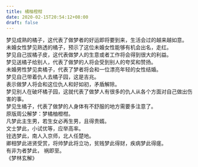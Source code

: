```yaml
---
title: 橘柚橙柑
date: 2020-02-15T20:54:12+08:00
draft: false
---
```


梦见成熟的橘子，这代表了做梦者的好运即将要到来，生活会过的越来越如意。<br>
未婚女性梦见熟透的橘子，预示了这位未婚女性能够有机会出名，走红。<br>
梦见自己拔橘子皮，这代表做梦人的生意或者工作将会得到很大的利益。<br>
梦见送橘子给别人，代表了做梦的人将会受到别人的夸奖和赞扬。<br>
未婚男性梦见卖橘子，代表了梦者将会和一位漂亮年轻的女性结婚。<br>
梦见自己带着仇人去橘子园，这是吉兆。<br>
表示做梦人将会和这位仇人和好如初，矛盾解除。<br>
梦见别人在破坏橘子园，这就代表了做梦人有很多的仇人从各个方面对自己做出伤害的事。<br>
梦见生橘子，代表了做梦的人身体有不舒服的地方需要多注意了。<br>
原版周公解梦：梦橘柚橙柑。<br>
凡梦此主生男，若生女必再生男，且得贵婿。<br>
文士梦此，小试优等，应举高率。<br>
铨选梦此，南人入京师，北人任楚地。<br>
卿相梦此进贤受赏，将帅梦此将立功，贫贱梦此得财，疾病梦此得瘥。<br>
有非为者梦此， 祸即至。<br>
《梦林玄解》